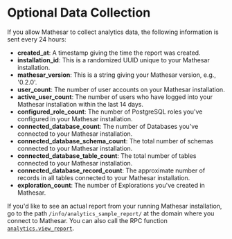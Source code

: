 # Optional Data Collection

If you allow Mathesar to collect analytics data, the following information is sent every 24 hours:

- **created_at**: A timestamp giving the time the report was created.
- **installation_id**: This is a randomized UUID unique to your Mathesar installation.
- **mathesar_version**: This is a string giving your Mathesar version, e.g., '0.2.0'.
- **user_count**: The number of user accounts on your Mathesar installation.
- **active_user_count**: The number of users who have logged into your Mathesar installation within the last 14 days.
- **configured_role_count**: The number of PostgreSQL roles you've configured in your Mathesar installation.
- **connected_database_count**: The number of Databases you've connected to your Mathesar installation.
- **connected_database_schema_count**: The total number of schemas connected to your Mathesar installation.
- **connected_database_table_count**: The total number of tables connected to your Mathesar installation.
- **connected_database_record_count**: The approximate number of records in all tables connected to your Mathesar installation.
- **exploration_count**: The number of Explorations you've created in Mathesar.

If you'd like to see an actual report from your running Mathesar installation, go to the path `/info/analytics_sample_report/` at the domain where you connect to Mathesar. You can also call the RPC function [`analytics.view_report`](api/methods.md##Analytics).
